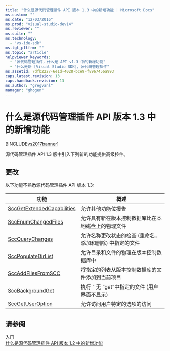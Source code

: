 ```yaml
---
title: "什么是源代码管理插件 API 版本 1.3 中的新增功能 | Microsoft Docs"
ms.custom: ""
ms.date: "12/03/2016"
ms.prod: "visual-studio-dev14"
ms.reviewer: ""
ms.suite: ""
ms.technology: 
  - "vs-ide-sdk"
ms.tgt_pltfrm: ""
ms.topic: "article"
helpviewer_keywords: 
  - "源代码管理插件，什么是 API v1.3 中的新增功能"
  - "什么是新 [Visual Studio SDK]，源代码管理插件"
ms.assetid: 7dfb2227-6e1d-4028-bce9-f8967456a993
caps.latest.revision: 13
caps.handback.revision: 13
ms.author: "gregvanl"
manager: "ghogen"
---
```

# 什么是源代码管理插件 API 版本 1.3 中的新增功能
[!INCLUDE[vs2017banner](../../code-quality/includes/vs2017banner.md)]

源代码管理插件 API 1.3 版中引入下列新的功能提供高级控件。  
  
## 更改  
 以下功能不熟悉源代码管理插件 API 版本 1.3:  
  
|功能|概述|  
|--------|--------|  
|[SccGetExtendedCapabilities](../../extensibility/sccgetextendedcapabilities-function.md)|允许其他功能位报告|  
|[SccEnumChangedFiles](../../extensibility/sccenumchangedfiles-function.md)|允许具有新在版本控制数据库比在本地磁盘上的物理文件|  
|[SccQueryChanges](../../extensibility/sccquerychanges-function.md)|允许名称更改状态的检查 \(重命名，添加和删除\) 中指定的文件|  
|[SccPopulateDirList](../../extensibility/sccpopulatedirlist-function.md)|允许目录和文件的物理在版本控制数据库中|  
|[SccAddFilesFromSCC](../../extensibility/sccaddfilesfromscc-function.md)|将指定的列表从版本控制数据库的文件添加到当前项目|  
|[SccBackgroundGet](../../extensibility/sccbackgroundget-function.md)|执行 " 无 “get”中指定的文件 \(用户界面不显示\)|  
|[SccGetUserOption](../../extensibility/sccgetuseroption-function.md)|允许访问用户特定的选项的访问|  
  
## 请参阅  
 [入门](../../extensibility/internals/getting-started-with-source-control-plug-ins.md)   
 [什么是源代码管理插件 API 版本 1.2 中的新增功能](../../extensibility/internals/what-s-new-in-the-source-control-plug-in-api-version-1-2.md)